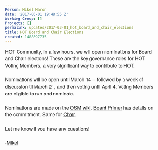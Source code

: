 ```yaml
---
Person: Mikel Maron
date: '2017-03-01 19:48:55 Z'
Working Group: []
Projects: []
permalink: updates/2017-03-01_hot_board_and_chair_elections
title: HOT Board and Chair Elections
created: 1488397735
---
```

<div id="yiv7586114043yui_3_16_0_ym19_1_1488308181909_480133" style="-webkit-padding-start: 0px; font-family: HelveticaNeue-Light, 'Helvetica Neue Light', 'Helvetica Neue', Helvetica, Arial, 'Lucida Grande', sans-serif; font-size: 16px;">HOT Community, i<span id="yiv7586114043yui_3_16_0_ym19_1_1488308181909_480137" style="-webkit-padding-start: 0px;">n a few hours, we will open nominations for Board and Chair elections! These are the key governance roles for HOT Voting Members, a very significant way to contribute to HOT.</span></div><div id="yiv7586114043yui_3_16_0_ym19_1_1488308181909_480138" style="-webkit-padding-start: 0px; font-family: HelveticaNeue-Light, 'Helvetica Neue Light', 'Helvetica Neue', Helvetica, Arial, 'Lucida Grande', sans-serif; font-size: 16px;">&nbsp;</div><div id="yiv7586114043yui_3_16_0_ym19_1_1488308181909_480140" style="-webkit-padding-start: 0px; font-family: HelveticaNeue-Light, 'Helvetica Neue Light', 'Helvetica Neue', Helvetica, Arial, 'Lucida Grande', sans-serif; font-size: 16px;"><span id="yiv7586114043yui_3_16_0_ym19_1_1488308181909_480141" style="-webkit-padding-start: 0px;">Nominations will be open until March 14 -- followed by a week of discussion til March 21, and then voting until April 4. Voting Members are eligible to run and nominate.</span></div><div id="yiv7586114043yui_3_16_0_ym19_1_1488308181909_480142" style="-webkit-padding-start: 0px; font-family: HelveticaNeue-Light, 'Helvetica Neue Light', 'Helvetica Neue', Helvetica, Arial, 'Lucida Grande', sans-serif; font-size: 16px;">&nbsp;</div><div id="yiv7586114043yui_3_16_0_ym19_1_1488308181909_480144" style="-webkit-padding-start: 0px; font-family: HelveticaNeue-Light, 'Helvetica Neue Light', 'Helvetica Neue', Helvetica, Arial, 'Lucida Grande', sans-serif; font-size: 16px;">Nominations are made on the <a href="https://wiki.openstreetmap.org/wiki/Humanitarian_OSM_Team/Board_Elections_2017">OSM wiki</a>.&nbsp;<a href="https://docs.google.com/document/d/1ze85KMCa39KIzQPPTQL5EGZgDS84OC1j2sNNDPFNo2Y/edit">Board Primer</a> has details on the commitment.&nbsp;Same for <a href="https://docs.google.com/document/d/1Az1frA4OQx0KagLj5RQVaiK1bad2sAyw-My1ZIbEwPM/edit">Chair</a>.</div><div id="yiv7586114043yui_3_16_0_ym19_1_1488308181909_480155" style="-webkit-padding-start: 0px; font-family: HelveticaNeue-Light, 'Helvetica Neue Light', 'Helvetica Neue', Helvetica, Arial, 'Lucida Grande', sans-serif; font-size: 16px;">&nbsp;</div><div id="yiv7586114043yui_3_16_0_ym19_1_1488308181909_480158" style="-webkit-padding-start: 0px; font-family: HelveticaNeue-Light, 'Helvetica Neue Light', 'Helvetica Neue', Helvetica, Arial, 'Lucida Grande', sans-serif; font-size: 16px;">Let me know if you have any questions!</div><div style="-webkit-padding-start: 0px; font-family: HelveticaNeue-Light, 'Helvetica Neue Light', 'Helvetica Neue', Helvetica, Arial, 'Lucida Grande', sans-serif; font-size: 16px;">&nbsp;</div><div id="yiv7586114043yui_3_16_0_ym19_1_1488308181909_480159" style="-webkit-padding-start: 0px; font-family: HelveticaNeue-Light, 'Helvetica Neue Light', 'Helvetica Neue', Helvetica, Arial, 'Lucida Grande', sans-serif; font-size: 16px;" dir="ltr">-<a href="https://hotosm.org/users/mikel">Mikel</a></div>

